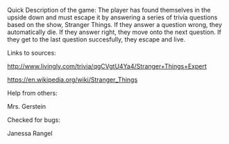Quick Description of the game:
The player has found themselves in the upside down and must escape it by answering a series of trivia questions based on the show, Stranger Things.
If they answer a question wrong, they automatically die. If they answer right, they move onto the next question. If they get to the last question succesfully, they escape and live.

Links to sources:

http://www.livingly.com/trivia/qgCVgtU4Ya4/Stranger+Things+Expert

https://en.wikipedia.org/wiki/Stranger_Things

Help from others:

Mrs. Gerstein

Checked for bugs:

Janessa Rangel